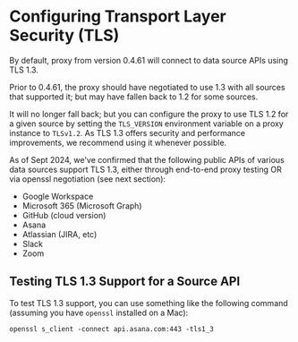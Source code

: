 # Configuring Transport Layer Security (TLS)

By default, proxy from version 0.4.61 will connect to data source APIs using TLS 1.3.

Prior to 0.4.61, the proxy should have negotiated to use 1.3 with all sources that supported it;
but may have fallen back to 1.2 for some sources.

It will no longer fall back; but you can configure the proxy to use TLS 1.2 for a given source by
setting the `TLS_VERSION` environment variable on a proxy instance to `TLSv1.2`. As TLS 1.3 offers
security and performance improvements, we recommend using it whenever possible.

As of Sept 2024, we've confirmed that the following public APIs of various data sources support
TLS 1.3, either through end-to-end proxy testing OR via openssl negotiation (see next section):
  - Google Workspace
  - Microsoft 365 (Microsoft Graph)
  - GitHub (cloud version)
  - Asana
  - Atlassian (JIRA, etc)
  - Slack
  - Zoom

## Testing TLS 1.3 Support for a Source API

To test TLS 1.3 support, you can use something like the following command (assuming you have
`openssl` installed on  a Mac):

```shell
openssl s_client -connect api.asana.com:443 -tls1_3
```

